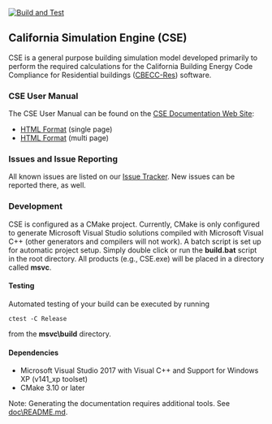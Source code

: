 [![Build and Test](https://github.com/cse-sim/cse/workflows/Build%20and%20Test/badge.svg)](https://github.com/cse-sim/cse/actions?query=branch%3Amaster)

## California Simulation Engine (CSE)

CSE is a general purpose building simulation model developed primarily to perform the required calculations for the California Building Energy Code Compliance for Residential buildings ([CBECC-Res](http://www.bwilcox.com/BEES/BEES.html)) software.

### CSE User Manual

The CSE User Manual can be found on the [CSE Documentation Web Site](https://cse-sim.github.io/cse):

- [HTML Format](https://cse-sim.github.io/cse/cse-user-manual.html) (single page)
- [HTML Format](https://cse-sim.github.io/cse/cse-user-manual/index.html) (multi page)

### Issues and Issue Reporting

All known issues are listed on our [Issue Tracker]. New issues can be reported there, as well.

[Issue Tracker]: https://github.com/cse-sim/cse/issues

### Development

CSE is configured as a CMake project. Currently, CMake is only configured to generate Microsoft Visual Studio solutions compiled with Microsoft Visual C++ (other generators and compilers will not work). A batch script is set up for automatic project setup. Simply double click or run the **build.bat** script in the root directory. All products (e.g., CSE.exe) will be placed in a directory called **msvc**.

#### Testing

Automated testing of your build can be executed by running

`ctest -C Release`

from the **msvc\\build** directory.

#### Dependencies

- Microsoft Visual Studio 2017 with Visual C++ and Support for Windows XP (v141_xp toolset)
- CMake 3.10 or later

Note: Generating the documentation requires additional tools. See [doc\\README.md](doc/README.md).
